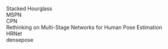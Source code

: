 Stacked Hourglass      
MSPN        
CPN       
Rethinking on Multi-Stage Networks for Human Pose Estimation      
HRNet      
densepose     
